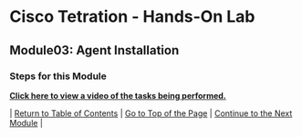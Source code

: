 # Cisco Tetration - Hands-On Lab
  
## Module03: Agent Installation
  

### Steps for this Module  

<a href="" style="font-weight:bold" title="Collection Rules Title">Click here to view a video of the tasks being performed.</a>

  

| [Return to Table of Contents](https://onstakinc.github.io/cisco-tetration-hol/labguide/) | [Go to Top of the Page](https://onstakinc.github.io/cisco-tetration-hol/labguide/module03/) | [Continue to the Next Module](https://onstakinc.github.io/cisco-tetration-hol/labguide/module04/) |